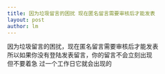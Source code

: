 ```yaml
---
title: 因为垃圾留言的困扰 现在匿名留言需要审核后才能发表 
layout: post
author: lm
---
```

<p>因为垃圾留言的困扰，现在匿名留言需要审核后才能发表<br />
所以如果你没有登陆发表留言，你的留言不会立刻出现<br />
但不要着急 过一个工作日它就会出现的</p>
